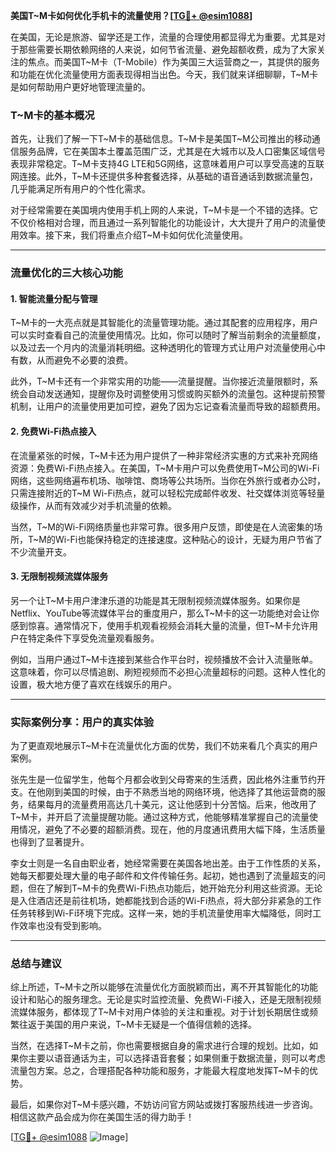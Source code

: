**美国T~M卡如何优化手机卡的流量使用？[[TG💪+ @esim1088](https://t.me/s/esim1088)]**

在美国，无论是旅游、留学还是工作，流量的合理使用都显得尤为重要。尤其是对于那些需要长期依赖网络的人来说，如何节省流量、避免超额收费，成为了大家关注的焦点。而美国T~M卡（T-Mobile）作为美国三大运营商之一，其提供的服务和功能在优化流量使用方面表现得相当出色。今天，我们就来详细聊聊，T~M卡是如何帮助用户更好地管理流量的。

### T~M卡的基本概况

首先，让我们了解一下T~M卡的基础信息。T~M卡是美国T~M公司推出的移动通信服务品牌，它在美国本土覆盖范围广泛，尤其是在大城市以及人口密集区域信号表现非常稳定。T~M卡支持4G LTE和5G网络，这意味着用户可以享受高速的互联网连接。此外，T~M卡还提供多种套餐选择，从基础的语音通话到数据流量包，几乎能满足所有用户的个性化需求。

对于经常需要在美国境内使用手机上网的人来说，T~M卡是一个不错的选择。它不仅价格相对合理，而且通过一系列智能化的功能设计，大大提升了用户的流量使用效率。接下来，我们将重点介绍T~M卡如何优化流量使用。

---

### 流量优化的三大核心功能

#### 1. **智能流量分配与管理**

T~M卡的一大亮点就是其智能化的流量管理功能。通过其配套的应用程序，用户可以实时查看自己的流量使用情况。比如，你可以随时了解当前剩余的流量额度，以及过去一个月内的流量消耗明细。这种透明化的管理方式让用户对流量使用心中有数，从而避免不必要的浪费。

此外，T~M卡还有一个非常实用的功能——流量提醒。当你接近流量限额时，系统会自动发送通知，提醒你及时调整使用习惯或购买额外的流量包。这种提前预警机制，让用户的流量使用更加可控，避免了因为忘记查看流量而导致的超额费用。

#### 2. **免费Wi-Fi热点接入**

在流量紧张的时候，T~M卡还为用户提供了一种非常经济实惠的方式来补充网络资源：免费Wi-Fi热点接入。在美国，T~M卡用户可以免费使用T~M公司的Wi-Fi网络，这些网络遍布机场、咖啡馆、商场等公共场所。当你在外旅行或者办公时，只需连接附近的T~M Wi-Fi热点，就可以轻松完成邮件收发、社交媒体浏览等轻量级操作，从而有效减少对手机流量的依赖。

当然，T~M的Wi-Fi网络质量也非常可靠。很多用户反馈，即使是在人流密集的场所，T~M的Wi-Fi也能保持稳定的连接速度。这种贴心的设计，无疑为用户节省了不少流量开支。

#### 3. **无限制视频流媒体服务**

另一个让T~M卡用户津津乐道的功能是其无限制视频流媒体服务。如果你是Netflix、YouTube等流媒体平台的重度用户，那么T~M卡的这一功能绝对会让你感到惊喜。通常情况下，使用手机观看视频会消耗大量的流量，但T~M卡允许用户在特定条件下享受免流量观看服务。

例如，当用户通过T~M卡连接到某些合作平台时，视频播放不会计入流量账单。这意味着，你可以尽情追剧、刷短视频而不必担心流量超标的问题。这种人性化的设置，极大地方便了喜欢在线娱乐的用户。

---

### 实际案例分享：用户的真实体验

为了更直观地展示T~M卡在流量优化方面的优势，我们不妨来看几个真实的用户案例。

张先生是一位留学生，他每个月都会收到父母寄来的生活费，因此格外注重节约开支。在他刚到美国的时候，由于不熟悉当地的网络环境，他选择了其他运营商的服务，结果每月的流量费用高达几十美元，这让他感到十分苦恼。后来，他改用了T~M卡，并开启了流量提醒功能。通过这种方式，他能够精准掌握自己的流量使用情况，避免了不必要的超额消费。现在，他的月度通讯费用大幅下降，生活质量也得到了显著提升。

李女士则是一名自由职业者，她经常需要在美国各地出差。由于工作性质的关系，她每天都要处理大量的电子邮件和文件传输任务。起初，她也遇到了流量超支的问题，但在了解到T~M卡的免费Wi-Fi热点功能后，她开始充分利用这些资源。无论是入住酒店还是前往机场，她都能找到合适的Wi-Fi热点，将大部分非紧急的工作任务转移到Wi-Fi环境下完成。这样一来，她的手机流量使用率大幅降低，同时工作效率也没有受到影响。

---

### 总结与建议

综上所述，T~M卡之所以能够在流量优化方面脱颖而出，离不开其智能化的功能设计和贴心的服务理念。无论是实时监控流量、免费Wi-Fi接入，还是无限制视频流媒体服务，都体现了T~M卡对用户体验的关注和重视。对于计划长期居住或频繁往返于美国的用户来说，T~M卡无疑是一个值得信赖的选择。

当然，在选择T~M卡之前，你也需要根据自身的需求进行合理的规划。比如，如果你主要以语音通话为主，可以选择语音套餐；如果侧重于数据流量，则可以考虑流量包方案。总之，合理搭配各种功能和服务，才能最大程度地发挥T~M卡的优势。

最后，如果你对T~M卡感兴趣，不妨访问官方网站或拨打客服热线进一步咨询。相信这款产品会成为你在美国生活的得力助手！

[[TG💪+ @esim1088](https://t.me/s/esim1088) ![Image](https://i.postimg.cc/4NQfJmqS/Snipaste-2025-05-13-00-14-12.png)]